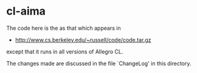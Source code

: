 # cl-aima

The code here is the as that which appears in 
 * http://www.cs.berkeley.edu/~russell/code/code.tar.gz

except that it runs in all versions of Allegro CL.

The changes made are discussed in the file `ChangeLog' in this directory.
